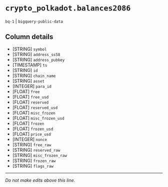 # `crypto_polkadot.balances2086`
`bq-1` | `bigquery-public-data`

## Column details
* [STRING]    `symbol`
* [STRING]    `address_ss58`
* [STRING]    `address_pubkey`
* [TIMESTAMP] `ts`
* [STRING]    `id`
* [STRING]    `chain_name`
* [STRING]    `asset`
* [INTEGER]   `para_id`
* [FLOAT]     `free`
* [FLOAT]     `free_usd`
* [FLOAT]     `reserved`
* [FLOAT]     `reserved_usd`
* [FLOAT]     `misc_frozen`
* [FLOAT]     `misc_frozen_usd`
* [FLOAT]     `frozen`
* [FLOAT]     `frozen_usd`
* [FLOAT]     `price_usd`
* [INTEGER]   `nonce`
* [STRING]    `free_raw`
* [STRING]    `reserved_raw`
* [STRING]    `misc_frozen_raw`
* [STRING]    `frozen_raw`
* [STRING]    `flags_raw`

-------------------------------------------------------------------------------
*Do not make edits above this line.*
